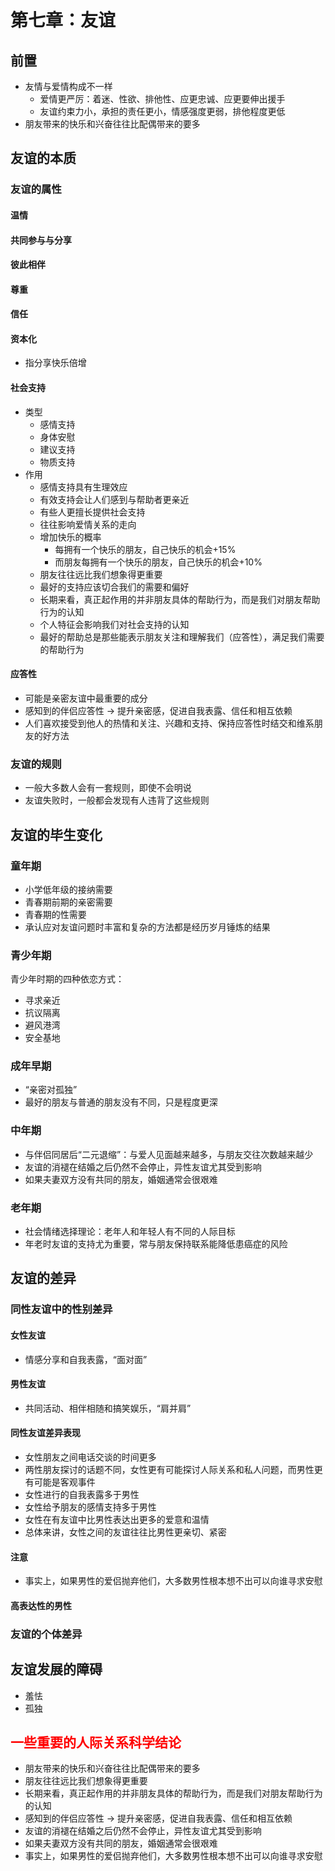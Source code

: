 # 第七章：友谊

## 前置

- 友情与爱情构成不一样
  - 爱情更严厉：着迷、性欲、排他性、应更忠诚、应更要伸出援手
  - 友谊约束力小，承担的责任更小，情感强度更弱，排他程度更低
- 朋友带来的快乐和兴奋往往比配偶带来的要多

## 友谊的本质

### 友谊的属性

#### 温情

#### 共同参与与分享

#### 彼此相伴

#### 尊重

#### 信任

#### 资本化

 - 指分享快乐倍增

#### 社会支持

 - 类型
    - 感情支持
    - 身体安慰
    - 建议支持
    - 物质支持
 - 作用
    - 感情支持具有生理效应
    - 有效支持会让人们感到与帮助者更亲近
    - 有些人更擅长提供社会支持
    - 往往影响爱情关系的走向
    - 增加快乐的概率
      - 每拥有一个快乐的朋友，自己快乐的机会+15%
      - 而朋友每拥有一个快乐的朋友，自己快乐的机会+10%
    - 朋友往往远比我们想象得更重要
    - 最好的支持应该切合我们的需要和偏好
    - 长期来看，真正起作用的并非朋友具体的帮助行为，而是我们对朋友帮助行为的认知
    - 个人特征会影响我们对社会支持的认知
    - 最好的帮助总是那些能表示朋友关注和理解我们（应答性），满足我们需要的帮助行为

#### 应答性
 - 可能是亲密友谊中最重要的成分
 - 感知到的伴侣应答性 \-> 提升亲密感，促进自我表露、信任和相互依赖
 - 人们喜欢接受到他人的热情和关注、兴趣和支持、保持应答性时结交和维系朋友的好方法

### 友谊的规则

- 一般大多数人会有一套规则，即使不会明说
- 友谊失败时，一般都会发现有人违背了这些规则

## 友谊的毕生变化

### 童年期

- 小学低年级的接纳需要
- 青春期前期的亲密需要
- 青春期的性需要
- 承认应对友谊问题时丰富和复杂的方法都是经历岁月锤炼的结果

### 青少年期

青少年时期的四种依恋方式：

 - 寻求亲近
 - 抗议隔离
 - 避风港湾
 - 安全基地

### 成年早期

- “亲密对孤独”
- 最好的朋友与普通的朋友没有不同，只是程度更深

### 中年期

- 与伴侣同居后“二元退缩”：与爱人见面越来越多，与朋友交往次数越来越少
- 友谊的消褪在结婚之后仍然不会停止，异性友谊尤其受到影响
- 如果夫妻双方没有共同的朋友，婚姻通常会很艰难

### 老年期

- 社会情绪选择理论：老年人和年轻人有不同的人际目标
- 年老时友谊的支持尤为重要，常与朋友保持联系能降低患癌症的风险

## 友谊的差异

### 同性友谊中的性别差异

#### 女性友谊

- 情感分享和自我表露，“面对面”

#### 男性友谊

- 共同活动、相伴相随和搞笑娱乐，“肩并肩”

#### 同性友谊差异表现

 - 女性朋友之间电话交谈的时间更多
 - 两性朋友探讨的话题不同，女性更有可能探讨人际关系和私人问题，而男性更有可能是客观事件
 - 女性进行的自我表露多于男性
 - 女性给予朋友的感情支持多于男性
 - 女性在有友谊中比男性表达出更多的爱意和温情
 - 总体来讲，女性之间的友谊往往比男性更亲切、紧密

#### 注意

  - 事实上，如果男性的爱侣抛弃他们，大多数男性根本想不出可以向谁寻求安慰

#### 高表达性的男性

### 友谊的个体差异

## 友谊发展的障碍

- 羞怯
- 孤独

## <font color=red>一些重要的人际关系科学结论</font>

- 朋友带来的快乐和兴奋往往比配偶带来的要多
- 朋友往往远比我们想象得更重要
- 长期来看，真正起作用的并非朋友具体的帮助行为，而是我们对朋友帮助行为的认知
- 感知到的伴侣应答性 \-> 提升亲密感，促进自我表露、信任和相互依赖
- 友谊的消褪在结婚之后仍然不会停止，异性友谊尤其受到影响
- 如果夫妻双方没有共同的朋友，婚姻通常会很艰难
- 事实上，如果男性的爱侣抛弃他们，大多数男性根本想不出可以向谁寻求安慰